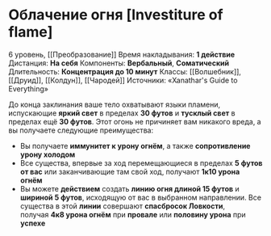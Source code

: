 # Облачение огня [Investiture of flame]
6 уровень, [[Преобразование]]
Время накладывания: **1 действие**
Дистанция: **На себя**
Компоненты: **Вербальный**, **Соматический**
Длительность: **Концентрация до 10 минут**
Классы: [[Волшебник]], [[Друид]], [[Колдун]], [[Чародей]]
Источники: «Xanathar's Guide to Everything»

До конца заклинания ваше тело охватывают языки пламени, испускающие **яркий свет** в пределах **30 футов** и **тусклый свет** в пределах ещё **30 футов**. Этот огонь не причиняет вам никакого вреда, а вы получаете следующие преимущества:

- Вы получаете **иммунитет к урону огнём**, а также **сопротивление урону холодом**
- Все существа, впервые за ход перемещающиеся в пределах **5 футов от вас** или заканчивающие там свой ход, получают **1к10 урона огнём**
- Вы можете **действием** создать **линию огня длиной 15 футов** и **шириной 5 футов**, исходящую от вас в выбранном направлении. Все существа в этой **линии** совершают **спасбросок Ловкости**, получая **4к8 урона огнём** при **провале** или **половину урона** при **успехе**